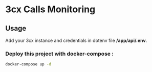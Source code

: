 # 3cx Calls Monitoring


## Usage

Add your 3cx instance and credentials in dotenv file **/app/api/.env**.

### Deploy this project with docker-compose : 

```sh
docker-compose up -d
```
